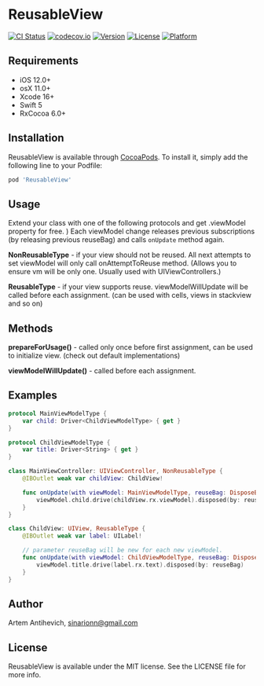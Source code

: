 # ReusableView

[![CI Status](http://img.shields.io/travis/sinarionn/ReusableView.svg?style=flat)](https://travis-ci.org/sinarionn/ReusableView)
[![codecov.io](http://codecov.io/github/sinarionn/ReusableView/coverage.svg?branch=master)](http://codecov.io/github/sinarionn/ReusableView?branch=master)
[![Version](https://img.shields.io/cocoapods/v/ReusableView.svg?style=flat)](http://cocoapods.org/pods/ReusableView)
[![License](https://img.shields.io/cocoapods/l/ReusableView.svg?style=flat)](http://cocoapods.org/pods/ReusableView)
[![Platform](https://img.shields.io/cocoapods/p/ReusableView.svg?style=flat)](http://cocoapods.org/pods/ReusableView)

## Requirements

- iOS 12.0+
- osX 11.0+
- Xcode 16+
- Swift 5
- RxCocoa 6.0+

## Installation

ReusableView is available through [CocoaPods](http://cocoapods.org). To install
it, simply add the following line to your Podfile:

```ruby
pod 'ReusableView'
```

## Usage

Extend your class with one of the following protocols and get .viewModel property for free. )
Each viewModel change releases previous subscriptions (by releasing previous reuseBag) and calls `onUpdate` method again.

**NonReusableType** - if your view should not be reused. All next attempts to set viewModel will only call onAttemptToReuse method. (Allows you to ensure vm will be only one. Usually used with UIViewControllers.)

**ReusableType** - if your view supports reuse. viewModelWillUpdate will be called before each assignment. (can be used with cells, views in stackview and so on)


## Methods

**prepareForUsage()** - called only once before first assignment, can be used to initialize view. (check out default implementations)

**viewModelWillUpdate()** - called before each assignment.


## Examples


```swift
protocol MainViewModelType {
    var child: Driver<ChildViewModelType> { get }
}

protocol ChildViewModelType {
    var title: Driver<String> { get }
}

class MainViewController: UIViewController, NonReusableType {
    @IBOutlet weak var childView: ChildView!

    func onUpdate(with viewModel: MainViewModelType, reuseBag: DisposeBag) {
        viewModel.child.drive(childView.rx.viewModel).disposed(by: reuseBag)
    }
}

class ChildView: UIView, ReusableType {
    @IBOutlet weak var label: UILabel!

    // parameter reuseBag will be new for each new viewModel.
    func onUpdate(with viewModel: ChildViewModelType, reuseBag: DisposeBag) {
        viewModel.title.drive(label.rx.text).disposed(by: reuseBag)
    }
}
```

## Author

Artem Antihevich, sinarionn@gmail.com

## License

ReusableView is available under the MIT license. See the LICENSE file for more info.
